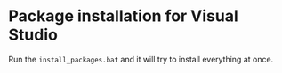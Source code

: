 # Package installation for Visual Studio

Run the `install_packages.bat` and it will try to install everything at once.
